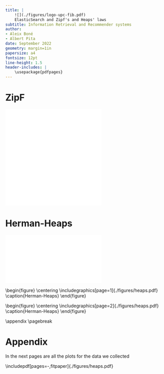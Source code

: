 ```yaml
---
title: |
    ![](./figures/logo-upc-fib.pdf)
    ElasticSearch and Zipf's and Heaps' laws
subtitle: Information Retrieval and Recommender systems
author:
- Aleix Boné
- Albert Pita
date: September 2022
geometry: margin=1in
papersize: a4
fontsize: 12pt
line-height: 1.5
header-includes: |
    \usepackage{pdfpages}
---
```


# ZipF

![Zipf](./figures/zipf.pdf)
![Zipf log-log](./figures/zipf_loglog.pdf)

# Herman-Heaps

![Herman-Heaps summary](./figures/heaps_all.pdf)

\begin{figure}
\centering
\includegraphics[page=1]{./figures/heaps.pdf}
\caption{Herman-Heaps}
\end{figure}


\begin{figure}
\centering
\includegraphics[page=2]{./figures/heaps.pdf}
\caption{Herman-Heaps}
\end{figure}

\appendix
\pagebreak
# Appendix

In the next pages are all the plots for the data we collected

\includepdf[pages=-,fitpaper]{./figures/heaps.pdf}
